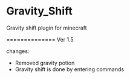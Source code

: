 Gravity_Shift
==============

Gravity shift plugin for minecraft

==============
Ver 1.5

changes:
- Removed gravity potion
- Gravity shift is done by entering commands
